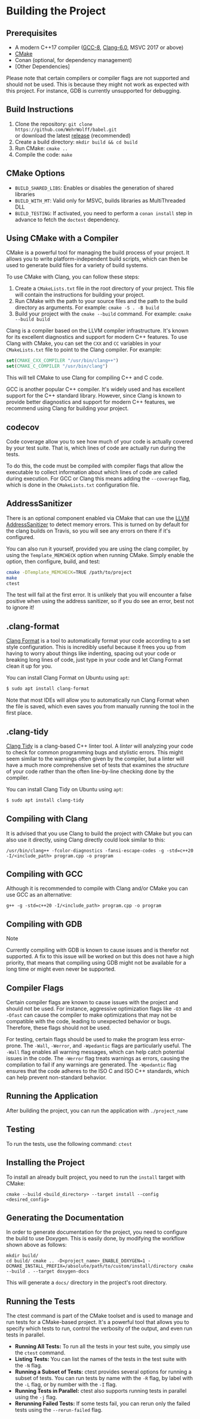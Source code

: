 # Building the Project

## Prerequisites

- A modern C++17 compiler ([GCC-8](https://gcc.gnu.org/), [Clang-6.0](https://clang.llvm.org/), MSVC 2017 or above)
- [CMake](https://cmake.org/)
- Conan (optional, for dependency management)
- [Other Dependencies]

Please note that certain compilers or compiler flags are not supported and should not be used. This is because they might 
not work as expected with this project. For instance, GDB is currently unsupported for debugging.

## Build Instructions

1. Clone the repository: `git clone https://github.com/WehrWolff/babel.git` <br> or download the latest [release](https://github.com/WehrWolff/babel/releases) (recommended)
2. Create a build directory: `mkdir build && cd build`
3. Run CMake: `cmake ..`
4. Compile the code: `make`

## CMake Options

- `BUILD_SHARED_LIBS`: Enables or disables the generation of shared libraries
- `BUILD_WITH_MT`: Valid only for MSVC, builds libraries as MultiThreaded DLL
- `BUILD_TESTING`: If activated, you need to perform a `conan install` step in advance to fetch the `doctest` dependency.

## Using CMake with a Compiler

CMake is a powerful tool for managing the build process of your project. It allows you to write platform-independent build scripts, 
which can then be used to generate build files for a variety of build systems.

To use CMake with Clang, you can follow these steps:

1. Create a `CMakeLists.txt` file in the root directory of your project. This file will contain the instructions for building your project.
2. Run CMake with the path to your source files and the path to the build directory as arguments. For example: `cmake -S . -B build`
3. Build your project with the `cmake --build` command. For example: `cmake --build build`

Clang is a compiler based on the LLVM compiler infrastructure. It's known for its excellent diagnostics and support for modern C++ features. 
To use Clang with CMake, you can set the `CXX` and `CC` variables in your `CMakeLists.txt` file to point to the Clang compiler. For example:

```cmake
set(CMAKE_CXX_COMPILER "/usr/bin/clang++")
set(CMAKE_C_COMPILER "/usr/bin/clang")
```

This will tell CMake to use Clang for compiling C++ and C code.

GCC is another popular C++ compiler. It's widely used and has excellent support for the C++ standard library. However, since Clang is known to 
provide better diagnostics and support for modern C++ features, we recommend using Clang for building your project.

## codecov

Code coverage allow you to see how much of your code is actually covered by your 
test suite. That is, which lines of code are actually run during the tests. 

To do this, the code must be compiled with compiler flags that allow the 
executable to collect information about which lines of code are called during 
execution. For GCC or Clang this means adding the `--coverage` flag, which is 
done in the `CMakeLists.txt` configuration file.

## AddressSanitizer

There is an optional component enabled via CMake that can use the [LLVM AddressSanitizer](https://clang.llvm.org/docs/AddressSanitizer.html) to detect memory errors.
This is turned on by default for the clang builds on Travis, so you will see any errors on there if it's configured.

You can also run it yourself, provided you are using the clang compiler, by using the `Template_MEMCHECK` option when running CMake.
Simply enable the option, then configure, build, and test:

```bash
cmake -DTemplate_MEMCHECK=TRUE /path/to/project
make
ctest
```
The test will fail at the first error.
It is unlikely that you will encounter a false positive when using the address sanitizer, so if you do see an error, best not to ignore it!

## .clang-format

[Clang Format](https://clang.llvm.org/docs/ClangFormat.html) is a tool to 
automatically format your code according to a set style configuration. This is 
incredibly useful because it frees you up from having to worry about things like 
indenting, spacing out your code or breaking long lines of code, just type in 
your code and let Clang Format clean it up for you.

You can install Clang Format on Ubuntu using `apt`:

```bash
$ sudo apt install clang-format
```

Note that most IDEs will allow you to automatically run Clang Format when the 
file is saved, which even saves you from manually running the tool in the first 
place.

## .clang-tidy

[Clang Tidy](http://clang.llvm.org/extra/clang-tidy/) is a clang-based C++ 
linter tool. A *linter* will analyzing your code to check for common programming 
bugs and stylistic errors. This might seem similar to the warnings often given 
by the compiler, but a linter will have a much more comprehensive set of tests 
that examines the *structure* of your code rather than the often line-by-line 
checking done by the compiler.  

You can install Clang Tidy on Ubuntu using `apt`:

```bash
$ sudo apt install clang-tidy
```

## Compiling with Clang

It is advised that you use Clang to build the project with CMake but you can also use it directly, using Clang directly could look similar to this:

    /usr/bin/clang++ -fcolor-diagnostics -fansi-escape-codes -g -std=c++20 -I/<include_path> program.cpp -o program

## Compiling with GCC

Although it is recommended to compile with Clang and/or CMake you can use GCC as an alternative:

    g++ -g -std=c++20 -I/<include_path> program.cpp -o program

## Compiling with GDB

> [!NOTE]
> Currently compiling with GDB is known to cause issues and is therefor not supported. A fix to this issue will be worked on but this does not have a high priority, that
means that compiling using GDB might not be available for a long time or might even never be supported.

## Compiler Flags

Certain compiler flags are known to cause issues with the project and should not be used. For instance, aggressive optimization 
flags like `-O3` and `-Ofast` can cause the compiler to make optimizations that may not be compatible with the code, leading to 
unexpected behavior or bugs. Therefore, these flags should not be used.

For testing, certain flags should be used to make the program less error-prone. The `-Wall`, `-Werror`, and `-Wpedantic` flags are 
particularly useful. The `-Wall` flag enables all warning messages, which can help catch potential issues in the code. The `-Werror` 
flag treats warnings as errors, causing the compilation to fail if any warnings are generated. The `-Wpedantic` flag ensures that 
the code adheres to the ISO C and ISO C++ standards, which can help prevent non-standard behavior.

## Running the Application

After building the project, you can run the application with `./project_name`

## Testing

To run the tests, use the following command: `ctest`

## Installing the Project

To install an already built project, you need to run the `install` target with CMake:

    cmake --build <build_directory> --target install --config <desired_config>

## Generating the Documentation

In order to generate documentation for the project, you need to configure the build to use Doxygen. This is easily done, by modifying 
the workflow shown above as follows:

    mkdir build/
    cd build/ cmake .. -D<project_name>_ENABLE_DOXYGEN=1 -DCMAKE_INSTALL_PREFIX=/absolute/path/to/custom/install/directory cmake --build . --target doxygen-docs

This will generate a `docs/` directory in the project's root directory.

## Running the Tests

The ctest command is part of the CMake toolset and is used to manage and run tests for a CMake-based project. It's a powerful tool that 
allows you to specify which tests to run, control the verbosity of the output, and even run tests in parallel.

- **Running All Tests:** To run all the tests in your test suite, you simply use the `ctest` command.
- **Listing Tests:** You can list the names of the tests in the test suite with the `-N` flag.
- **Running a Subset of Tests:** ctest provides several options for running a subset of tests. You can run tests by name with the `-R` flag,
  by label with the `-L` flag, or by number with the `-I` flag.
- **Running Tests in Parallel:** ctest also supports running tests in parallel using the `-j` flag.
- **Rerunning Failed Tests:** If some tests fail, you can rerun only the failed tests using the `--rerun-failed` flag.
